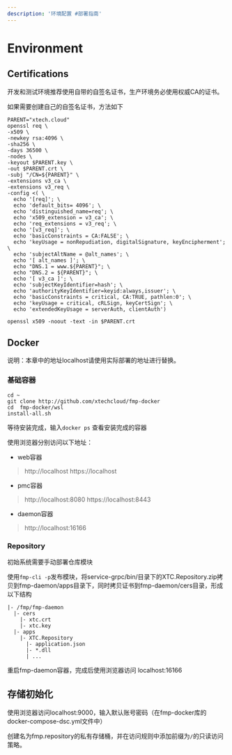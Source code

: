 ```yaml
---
description: '环境配置 #部署指南'
---
```


# Environment

## Certifications

开发和测试环境推荐使用自带的自签名证书，生产环境务必使用权威CA的证书。

如果需要创建自己的自签名证书，方法如下

```shell
PARENT="xtech.cloud"
openssl req \
-x509 \
-newkey rsa:4096 \
-sha256 \
-days 36500 \
-nodes \
-keyout $PARENT.key \
-out $PARENT.crt \
-subj "/CN=${PARENT}" \
-extensions v3_ca \
-extensions v3_req \
-config <( \
  echo '[req]'; \
  echo 'default_bits= 4096'; \
  echo 'distinguished_name=req'; \
  echo 'x509_extension = v3_ca'; \
  echo 'req_extensions = v3_req'; \
  echo '[v3_req]'; \
  echo 'basicConstraints = CA:FALSE'; \
  echo 'keyUsage = nonRepudiation, digitalSignature, keyEncipherment'; \
  echo 'subjectAltName = @alt_names'; \
  echo '[ alt_names ]'; \
  echo "DNS.1 = www.${PARENT}"; \
  echo "DNS.2 = ${PARENT}"; \
  echo '[ v3_ca ]'; \
  echo 'subjectKeyIdentifier=hash'; \
  echo 'authorityKeyIdentifier=keyid:always,issuer'; \
  echo 'basicConstraints = critical, CA:TRUE, pathlen:0'; \
  echo 'keyUsage = critical, cRLSign, keyCertSign'; \
  echo 'extendedKeyUsage = serverAuth, clientAuth')

openssl x509 -noout -text -in $PARENT.crt
```

## Docker

说明：本章中的地址localhost请使用实际部署的地址进行替换。

### 基础容器

```shell
cd ~
git clone http://github.com/xtechcloud/fmp-docker
cd  fmp-docker/wsl
install-all.sh
```

等待安装完成，输入`docker ps` 查看安装完成的容器

使用浏览器分别访问以下地址：

* web容器

> http://localhost
> https://localhost

* pmc容器

> http://localhost:8080
> https://localhost:8443

* daemon容器

> http://localhost:16166



### Repository

初始系统需要手动部署仓库模块

使用`fmp-cli -p`发布模块，将service-grpc/bin/目录下的XTC.Repository.zip拷贝到fmp-daemon/apps目录下，同时拷贝证书到fmp-daemon/cers目录，形成以下结构

```
|- /fmp/fmp-daemon
  |- cers
    |- xtc.crt
    |- xtc.key
  |- apps
    |- XTC.Repository
      |- application.json
      |- *.dll
      | ...
```

重启fmp-daemon容器，完成后使用浏览器访问 localhost:16166

## 存储初始化

使用浏览器访问localhost:9000，输入默认账号密码（在fmp-docker库的docker-compose-dsc.yml文件中）

创建名为fmp.repository的私有存储桶，并在访问规则中添加前缀为`/`的只读访问策略。
